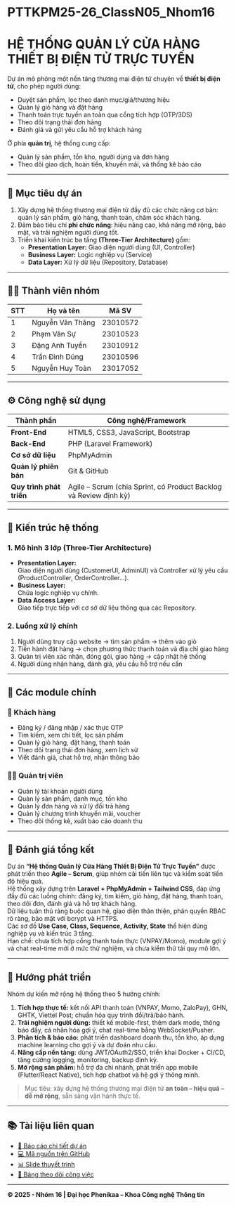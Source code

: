 # PTTKPM25-26_ClassN05_Nhom16
# HỆ THỐNG QUẢN LÝ CỬA HÀNG THIẾT BỊ ĐIỆN TỬ TRỰC TUYẾN
Dự án mô phỏng một nền tảng thương mại điện tử chuyên về **thiết bị điện tử**, cho phép người dùng:
- Duyệt sản phẩm, lọc theo danh mục/giá/thương hiệu  
- Quản lý giỏ hàng và đặt hàng  
- Thanh toán trực tuyến an toàn qua cổng tích hợp (OTP/3DS)  
- Theo dõi trạng thái đơn hàng  
- Đánh giá và gửi yêu cầu hỗ trợ khách hàng  

Ở phía **quản trị**, hệ thống cung cấp:
- Quản lý sản phẩm, tồn kho, người dùng và đơn hàng  
- Theo dõi giao dịch, hoàn tiền, khuyến mãi, và thống kê báo cáo  

---

## 🎯 Mục tiêu dự án
1. Xây dựng hệ thống thương mại điện tử đầy đủ các chức năng cơ bản: quản lý sản phẩm, giỏ hàng, thanh toán, chăm sóc khách hàng.  
2. Đảm bảo tiêu chí **phi chức năng**: hiệu năng cao, khả năng mở rộng, bảo mật, và trải nghiệm người dùng tốt.  
3. Triển khai kiến trúc ba tầng **(Three-Tier Architecture)** gồm:
   - **Presentation Layer:** Giao diện người dùng (UI, Controller)
   - **Business Layer:** Logic nghiệp vụ (Service)
   - **Data Layer:** Xử lý dữ liệu (Repository, Database)

---

## 👨‍💻 Thành viên nhóm

| STT | Họ và tên | Mã SV |
|-----|------------|--------|
| 1 | Nguyễn Văn Thăng | 23010572 |
| 2 | Phạm Văn Sự | 23010523 |
| 3 | Đặng Anh Tuyền | 23010912 |
| 4 | Trần Đình Dũng | 23010596 |
| 5 | Nguyễn Huy Toàn | 23017052 |

---

## ⚙️ Công nghệ sử dụng
| Thành phần | Công nghệ/Framework |
|-------------|----------------------|
| **Front-End** | HTML5, CSS3, JavaScript, Bootstrap |
| **Back-End** | PHP (Laravel Framework) |
| **Cơ sở dữ liệu** | PhpMyAdmin |
| **Quản lý phiên bản** | Git & GitHub |
| **Quy trình phát triển** | Agile – Scrum (chia Sprint, có Product Backlog và Review định kỳ) |

---

## 🧠 Kiến trúc hệ thống

### 1. Mô hình 3 lớp (Three-Tier Architecture)
- **Presentation Layer:**  
  Giao diện người dùng (CustomerUI, AdminUI) và Controller xử lý yêu cầu (ProductController, OrderController…).
- **Business Layer:**  
  Chứa logic nghiệp vụ chính.
- **Data Access Layer:**  
  Giao tiếp trực tiếp với cơ sở dữ liệu thông qua các Repository.

### 2. Luồng xử lý chính
1. Người dùng truy cập website → tìm sản phẩm → thêm vào giỏ  
2. Tiến hành đặt hàng → chọn phương thức thanh toán và địa chỉ giao hàng
3. Quản trị viên xác nhận, đóng gói, giao hàng → cập nhật hệ thống  
4. Người dùng nhận hàng, đánh giá, yêu cầu hỗ trợ nếu cần  

---

## 🧩 Các module chính

### 👤 Khách hàng
- Đăng ký / đăng nhập / xác thực OTP  
- Tìm kiếm, xem chi tiết, lọc sản phẩm  
- Quản lý giỏ hàng, đặt hàng, thanh toán  
- Theo dõi trạng thái đơn hàng, xem lịch sử  
- Viết đánh giá, chat hỗ trợ, nhận thông báo

### 🧑‍💼 Quản trị viên
- Quản lý tài khoản người dùng  
- Quản lý sản phẩm, danh mục, tồn kho  
- Quản lý đơn hàng và xử lý đổi trả hàng  
- Quản lý chương trình khuyến mãi, voucher  
- Theo dõi thống kê, xuất báo cáo doanh thu

---

## 🧾 Đánh giá tổng kết
Dự án **“Hệ thống Quản lý Cửa Hàng Thiết Bị Điện Tử Trực Tuyến”** được phát triển theo **Agile – Scrum**, giúp nhóm cải tiến liên tục và kiểm soát tiến độ hiệu quả.  
Hệ thống xây dựng trên **Laravel + PhpMyAdmin + Tailwind CSS**, đáp ứng đầy đủ các luồng chính: đăng ký, tìm kiếm, giỏ hàng, đặt hàng, thanh toán, theo dõi đơn, đánh giá và hỗ trợ khách hàng.  
Dữ liệu tuân thủ ràng buộc quan hệ, giao diện thân thiện, phân quyền RBAC rõ ràng, bảo mật với bcrypt và HTTPS.  
Các sơ đồ **Use Case, Class, Sequence, Activity, State** thể hiện đúng nghiệp vụ và kiến trúc 3 tầng.  
Hạn chế: chưa tích hợp cổng thanh toán thực (VNPAY/Momo), module gợi ý và chat real-time mới ở mức thử nghiệm, và chưa kiểm thử tải quy mô lớn.

---

## 🚀 Hướng phát triển
Nhóm dự kiến mở rộng hệ thống theo 5 hướng chính:
1. **Tích hợp thực tế:** kết nối API thanh toán (VNPAY, Momo, ZaloPay), GHN, GHTK, Viettel Post; chuẩn hóa quy trình đổi/trả/bảo hành.  
2. **Trải nghiệm người dùng:** thiết kế mobile-first, thêm dark mode, thông báo đẩy, cá nhân hóa gợi ý, chat real-time bằng WebSocket/Pusher.  
3. **Phân tích & báo cáo:** phát triển dashboard doanh thu, tồn kho, áp dụng machine learning cho gợi ý và dự đoán nhu cầu.  
4. **Nâng cấp nền tảng:** dùng JWT/OAuth2/SSO, triển khai Docker + CI/CD, tăng cường logging, monitoring, backup định kỳ.  
5. **Mở rộng sản phẩm:** hỗ trợ đa chi nhánh, phát triển app mobile (Flutter/React Native), tích hợp chatbot và hệ gợi ý thông minh.

> Mục tiêu: xây dựng hệ thống thương mại điện tử **an toàn – hiệu quả – dễ mở rộng**, sẵn sàng vận hành thực tế.

---

## 📚 Tài liệu liên quan
- [📄 Báo cáo chi tiết dự án](https://github.com/dunggdinh/PTTKPM25-26_ClassN05_Nhom16/blob/main/Documents/B%C3%A1o_c%C3%A1o_PTTKPM25-26_ClassN05_Nhom16.docx)
- [💻 Mã nguồn trên GitHub](https://github.com/dunggdinh/PTTKPM25-26_ClassN05_Nhom16)
- [📊 Slide thuyết trình](https://github.com/dunggdinh/PTTKPM25-26_ClassN05_Nhom16/blob/main/Documents/Slide_PTTKPM25-26_ClassN05_Nhom16.pptx)
- [📗 Bảng theo dõi công việc](https://github.com/dunggdinh/PTTKPM25-26_ClassN05_Nhom16/blob/main/Documents/Ti%E1%BA%BFn_%C4%91%E1%BB%99_c%C3%B4ng_vi%E1%BB%87c_PTTKPM25-26_ClassN05_Nhom16.xlsx)

---

**© 2025 - Nhóm 16 | Đại học Phenikaa – Khoa Công nghệ Thông tin**
